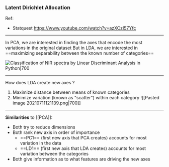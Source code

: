 ### Latent Dirichlet Allocation
Ref:
- Statquest https://www.youtube.com/watch?v=azXCzI57Yfc

---
In PCA, we are interested in finding the axes that encode the most variations in the original dataset
But in LDA, we are interested in ==maximizing separability between the known number of categories==

![Classification of NIR spectra by Linear Discriminant Analysis in Python|700](https://nirpyresearch.com/wp-content/uploads/2018/11/PCAvsLDA.png)

---
How does LDA create new axes ?
1. Maximize distance between means of known categories
2. Minimize variation (known as "scatter") within each category
![[Pasted image 20210711121139.png|700]]

---
**Similarities** to [[PCA]]:
- Both try to reduce dimensions
- Both rank new axis in order of importance
	- ==PC1== (first new axis that PCA creates) accounts for most variation in the data
	- ==LD1== (first new axis that LDA creates) accounts for most variation between the categories
- Both give information as to what features are driving the new axes